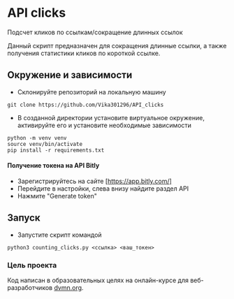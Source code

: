 # API clicks

Подсчет кликов по ссылкам/сокращение длинных ссылок

Данный скрипт предназначен для сокращения длинные ссылки, а также получения статистики кликов по короткой ссылке.

## Окружение и зависимости

- Склонируйте репозиторий на локальную машину
```
git clone https://github.com/Vika301296/API_clicks
```

- В созданной директории установите виртуальное окружение, активируйте его и установите необходимые зависимости
```
python -m venv venv
source venv/bin/activate
pip install -r requirements.txt
```

#### Получение токена на API Bitly

- Зарегистрируйтесь на сайте [https://app.bitly.com/]
- Перейдите в настройки, слева внизу найдите раздел API
- Нажмите "Generate token"

## Запуск

- Запустите скрипт командой 
```
python3 counting_clicks.py <ссылка> <ваш_токен>
```

### Цель проекта

Код написан в образовательных целях на онлайн-курсе для веб-разработчиков [dvmn.org](https://dvmn.org/).